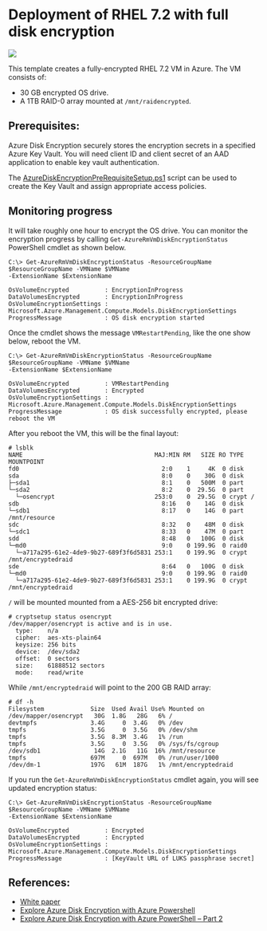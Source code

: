 # Deployment of RHEL 7.2 with full disk encryption

<a href="https://portal.azure.com/#create/Microsoft.Template/uri/https%3A%2F%2Fraw.githubusercontent.com%2Fjkritzen%2Fazr-rh%2Fmaster%2Fazuredeploy.json" target="_blank">
    <img src="http://azuredeploy.net/deploybutton.png"/>
</a>


This template creates a fully-encrypted RHEL 7.2 VM in Azure. The VM consists of:

- 30 GB encrypted OS drive.
- A 1TB RAID-0 array mounted at `/mnt/raidencrypted`.

## Prerequisites:

Azure Disk Encryption securely stores the encryption secrets in a specified Azure Key Vault. You will need client ID and client secret of an AAD application to enable key vault authentication.

The [AzureDiskEncryptionPreRequisiteSetup.ps1](https://github.com/Azure/azure-powershell/blob/dev/src/ResourceManager/Compute/Commands.Compute/Extension/AzureDiskEncryption/Scripts/AzureDiskEncryptionPreRequisiteSetup.ps1) script can be used to create the Key Vault and assign appropriate access policies.

## Monitoring progress

It will take roughly one hour to encrypt the OS drive. You can monitor the encryption progress by calling `Get-AzureRmVmDiskEncryptionStatus` PowerShell cmdlet as shown below.

    C:\> Get-AzureRmVmDiskEncryptionStatus -ResourceGroupName $ResourceGroupName -VMName $VMName
    -ExtensionName $ExtensionName

    OsVolumeEncrypted          : EncryptionInProgress
    DataVolumesEncrypted       : EncryptionInProgress
    OsVolumeEncryptionSettings : Microsoft.Azure.Management.Compute.Models.DiskEncryptionSettings
    ProgressMessage            : OS disk encryption started

Once the cmdlet shows the message `VMRestartPending`, like the one show below, reboot the VM.

    C:\> Get-AzureRmVmDiskEncryptionStatus -ResourceGroupName $ResourceGroupName -VMName $VMName
    -ExtensionName $ExtensionName
    
    OsVolumeEncrypted          : VMRestartPending
    DataVolumesEncrypted       : Encrypted
    OsVolumeEncryptionSettings : Microsoft.Azure.Management.Compute.Models.DiskEncryptionSettings
    ProgressMessage            : OS disk successfully encrypted, please reboot the VM

After you reboot the VM, this will be the final layout:

    # lsblk
    NAME                                     MAJ:MIN RM   SIZE RO TYPE  MOUNTPOINT
    fd0                                        2:0    1     4K  0 disk
    sda                                        8:0    0    30G  0 disk
    ├─sda1                                     8:1    0   500M  0 part
    └─sda2                                     8:2    0  29.5G  0 part
      └─osencrypt                            253:0    0  29.5G  0 crypt /
    sdb                                        8:16   0    14G  0 disk
    └─sdb1                                     8:17   0    14G  0 part  /mnt/resource
    sdc                                        8:32   0    48M  0 disk
    └─sdc1                                     8:33   0    47M  0 part
    sdd                                        8:48   0   100G  0 disk
    └─md0                                      9:0    0 199.9G  0 raid0
      └─a717a295-61e2-4de9-9b27-689f3f6d5831 253:1    0 199.9G  0 crypt /mnt/encryptedraid
    sde                                        8:64   0   100G  0 disk
    └─md0                                      9:0    0 199.9G  0 raid0
      └─a717a295-61e2-4de9-9b27-689f3f6d5831 253:1    0 199.9G  0 crypt /mnt/encryptedraid

`/` will be mounted mounted from a AES-256 bit encrypted drive:

    # cryptsetup status osencrypt
    /dev/mapper/osencrypt is active and is in use.
      type:    n/a
      cipher:  aes-xts-plain64
      keysize: 256 bits
      device:  /dev/sda2
      offset:  0 sectors
      size:    61888512 sectors
      mode:    read/write

While `/mnt/encryptedraid` will point to the 200 GB RAID array:

    # df -h
    Filesystem             Size  Used Avail Use% Mounted on
    /dev/mapper/osencrypt   30G  1.8G   28G   6% /
    devtmpfs               3.4G     0  3.4G   0% /dev
    tmpfs                  3.5G     0  3.5G   0% /dev/shm
    tmpfs                  3.5G  8.3M  3.4G   1% /run
    tmpfs                  3.5G     0  3.5G   0% /sys/fs/cgroup
    /dev/sdb1               14G  2.1G   11G  16% /mnt/resource
    tmpfs                  697M     0  697M   0% /run/user/1000
    /dev/dm-1              197G   61M  187G   1% /mnt/encryptedraid

If you run the `Get-AzureRmVmDiskEncryptionStatus` cmdlet again, you will see updated encryption status:

    C:\> Get-AzureRmVmDiskEncryptionStatus -ResourceGroupName $ResourceGroupName -VMName $VMName
    -ExtensionName $ExtensionName

    OsVolumeEncrypted          : Encrypted
    DataVolumesEncrypted       : Encrypted
    OsVolumeEncryptionSettings : Microsoft.Azure.Management.Compute.Models.DiskEncryptionSettings
    ProgressMessage            : [KeyVault URL of LUKS passphrase secret]

## References:

- [White paper](https://azure.microsoft.com/en-us/documentation/articles/azure-security-disk-encryption/)
- [Explore Azure Disk Encryption with Azure Powershell](https://blogs.msdn.microsoft.com/azuresecurity/2015/11/16/explore-azure-disk-encryption-with-azure-powershell/)
- [Explore Azure Disk Encryption with Azure PowerShell – Part 2](http://blogs.msdn.com/b/azuresecurity/archive/2015/11/21/explore-azure-disk-encryption-with-azure-powershell-part-2.aspx)
